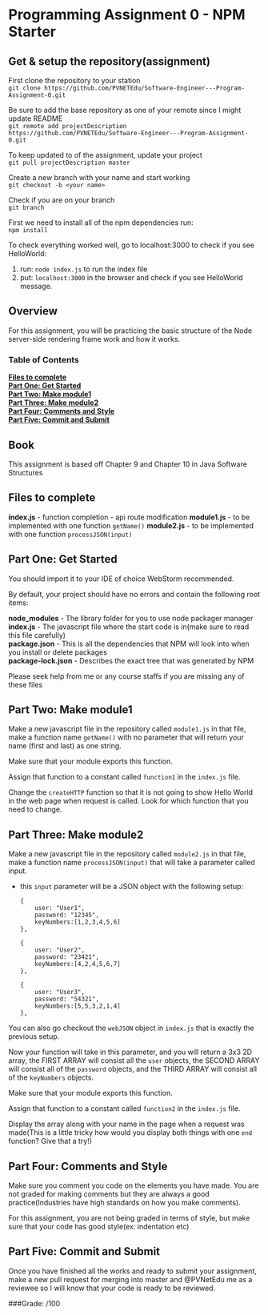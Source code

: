 # Programming Assignment 0 - NPM Starter

## Get & setup the repository(assignment)

First clone the repository to your station <br>
`git clone https://github.com/PVNETEdu/Software-Engineer---Program-Assignment-0.git`

Be sure to add the base repository as one of your remote since I might update README <br>
`git remote add projectDescription https://github.com/PVNETEdu/Software-Engineer---Program-Assignment-0.git`

To keep updated to of the assignment, update your project <br>
`git pull projectDescription master`

Create a new branch with your name and start working <br>
`git checkout -b <your name>`

Check if you are on your branch <br>
`git branch`

First we need to install all of the npm dependencies run: <br>
`npm install`

To check everything worked well, go to localhost:3000 to check if you see HelloWorld: <br>
1. run: `node index.js` to run the index file
2. put: `localhost:3000` in the browser and check if you see HelloWorld message.

## Overview
For this assignment, you will be practicing the basic structure of the Node server-side rendering frame work and how it works. 

### Table of Contents
**[Files to complete](#files-to-complete)**<br>
**[Part One: Get Started](#part-one-get-started)**<br>
**[Part Two: Make module1](#part-two-make-module1)**<br>
**[Part Three: Make module2](#part-three-make-module2)**<br>
**[Part Four: Comments and Style](#part-four-comments-and-style)**<br>
**[Part Five: Commit and Submit](#part-five-commit-and-submit)**<br>

## Book
This assignment is based off Chapter 9 and Chapter 10 in Java Software Structures

## Files to complete
**index.js** - function completion - api route modification
**module1.js** - to be implemented with one function `getName()`
**module2.js** - to be implemented with one function `processJSON(input)`

## Part One: Get Started
You should import it to your IDE of choice WebStorm recommended. 

By default, your project should have no errors and contain the following root items:

**node_modules** - The library folder for you to use node packager manager<br>
**index.js** - The javascript file where the start code is in(make sure to read this file carefully)<br>
**package.json** - This is all the dependencies that NPM will look into when you install or delete packages<br>
**package-lock.json** - Describes the exact tree that was generated by NPM<br>

Please seek help from me or any course staffs if you are missing any of these files

## Part Two: Make module1
Make a new javascript file in the repository called `module1.js` in that file, make a function name `getName()` with no parameter that will return your name (first and last) as one string. 

Make sure that your module exports this function. 

Assign that function to a constant called `function1` in the `index.js` file.

Change the `createHTTP` function so that it is not going to show Hello World in the web page when request is called. Look for which function that you need to change. 

## Part Three: Make module2
Make a new javascript file in the repository called `module2.js` in that file, make a function name `processJSON(input)` that will take a parameter called input. 

- this `input` parameter will be a JSON object with the following setup:<br>

      {
          user: "User1",
          password: "12345",
          keyNumbers:[1,2,3,4,5,6]
      },
      
      {
          user: "User2",
          password: "23421",
          keyNumbers:[4,2,4,5,6,7]
      },

      {
          user: "User3",
          password: "54321",
          keyNumbers:[5,5,3,2,1,4]
      },

You can also go checkout the `webJSON` object in `index.js` that is exactly the previous setup. 

Now your function will take in this parameter, and you will return a 3x3 2D array, the FIRST ARRAY will consist all the `user` objects, the SECOND ARRAY will consist all of the `password` objects, and the THIRD ARRAY will consist all of the `keyNumbers` objects.

Make sure that your module exports this function. 

Assign that function to a constant called `function2` in the `index.js` file.

Display the array along with your name in the page when a request was made(This is a little tricky how would you display both things with one `end` function? Give that a try!)

## Part Four: Comments and Style
Make sure you comment you code on the elements you have made. You are not graded for making comments but they are always a good practice(Industries have high standards on how you make comments).

For this assignment, you are not being graded in terms of style, but make sure that your code has good style(ex: indentation etc)

## Part Five: Commit and Submit
Once you have finished all the works and ready to submit your assignment, make a new pull request for merging into master and @PVNetEdu me as a reviewee so I will know that your code is ready to be reviewed. 

###Grade:  /100